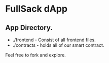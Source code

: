 # FullSack dApp

## App Directory.
- ./frontend - Consist of all frontend files.
- ./contracts - holds all of our smart contract.


Feel free to fork and explore.


